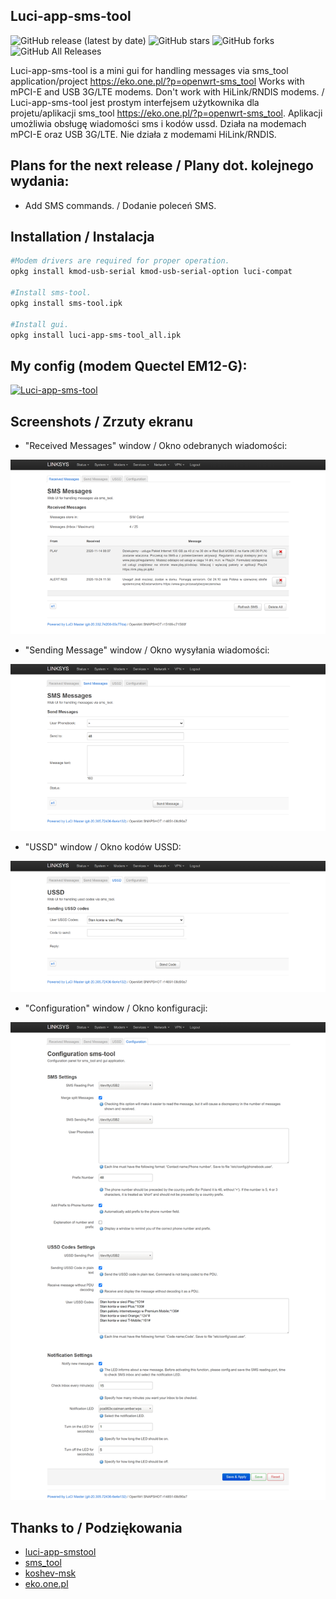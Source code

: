 ## Luci-app-sms-tool

![GitHub release (latest by date)](https://img.shields.io/github/v/release/4IceG/luci-app-sms-tool?style=flat-square)
![GitHub stars](https://img.shields.io/github/stars/4IceG/luci-app-sms-tool?style=flat-square)
![GitHub forks](https://img.shields.io/github/forks/4IceG/luci-app-sms-tool?style=flat-square)
![GitHub All Releases](https://img.shields.io/github/downloads/4IceG/luci-app-sms-tool/total)

Luci-app-sms-tool is a mini gui for handling messages via sms_tool application/project https://eko.one.pl/?p=openwrt-sms_tool
Works with mPCI-E and USB 3G/LTE modems. Don't work with HiLink/RNDIS modems.
/
Luci-app-sms-tool jest prostym interfejsem użytkownika dla projetu/aplikacji sms_tool https://eko.one.pl/?p=openwrt-sms_tool. Aplikacji umożliwia obsługę wiadomości sms i kodów ussd. Działa na modemach mPCI-E oraz USB 3G/LTE. Nie działa z modemami HiLink/RNDIS.

## Plans for the next release / Plany dot. kolejnego wydania:
- Add SMS commands. / Dodanie poleceń SMS.

## Installation / Instalacja
``` bash
#Modem drivers are required for proper operation.
opkg install kmod-usb-serial kmod-usb-serial-option luci-compat

#Install sms-tool.
opkg install sms-tool.ipk

#Install gui.
opkg install luci-app-sms-tool_all.ipk
```

## My config (modem Quectel EM12-G):
[![Luci-app-sms-tool](https://i9.ytimg.com/vi/4hy4nQ2uZnE/mq1.jpg?sqp=CNig5f4F&rs=AOn4CLCrE-U_n98wQVBo8XWQi0I1qSG6xw)](https://youtu.be/4hy4nQ2uZnE "Luci-app-sms-tool")

## Screenshots / Zrzuty ekranu

- "Received Messages" window / Okno odebranych wiadomości:

![](https://raw.githubusercontent.com/4IceG/luci-app-sms-tool/master/screenshots/sms_readsms1.8.3.png)

- "Sending Message" window / Okno wysyłania wiadomości:

![](https://raw.githubusercontent.com/4IceG/luci-app-sms-tool/master/screenshots/sms_sendsms1.8.1.png)

- "USSD" window / Okno kodów USSD:

![](https://raw.githubusercontent.com/4IceG/luci-app-sms-tool/master/screenshots/sms_ussd1.8.1.png)

- "Configuration" window / Okno konfiguracji:

![](https://raw.githubusercontent.com/4IceG/luci-app-sms-tool/master/screenshots/sms_smsconfig1.8.1.png)


## Thanks to / Podziękowania
- [luci-app-smstool](https://github.com/lzto/luci-app-smstool)
- [sms_tool](https://eko.one.pl/?p=openwrt-sms_tool)
- [koshev-msk](https://github.com/koshev-msk)
- [eko.one.pl](https://eko.one.pl/forum/viewtopic.php?id=20096)
